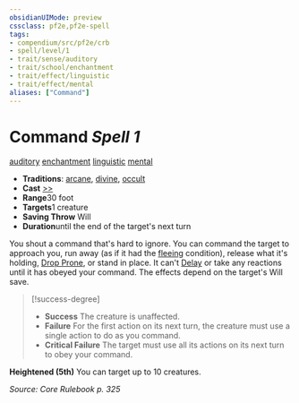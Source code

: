 ```yaml
---
obsidianUIMode: preview
cssclass: pf2e,pf2e-spell
tags:
- compendium/src/pf2e/crb
- spell/level/1
- trait/sense/auditory
- trait/school/enchantment
- trait/effect/linguistic
- trait/effect/mental
aliases: ["Command"]
---
```

# Command *Spell 1*   
[auditory](auditory.md)  [enchantment](enchantment.md)  [linguistic](linguistic.md)  [mental](mental.md)  

- **Traditions**: [arcane](arcane.md), [divine](divine.md), [occult](occult.md)
- **Cast** [>>](chapter-9-playing-the-game.md#Actions "Two-Action") 
- **Range**30 foot
- **Targets**1 creature
- **Saving Throw** Will
- **Duration**until the end of the target's next turn

You shout a command that's hard to ignore. You can command the target to approach you, run away (as if it had the [fleeing](conditions.md#Fleeing) condition), release what it's holding, [Drop Prone](drop-prone.md), or stand in place. It can't [Delay](delay.md) or take any reactions until it has obeyed your command. The effects depend on the target's Will save.

> [!success-degree] 
> - **Success** The creature is unaffected.
> - **Failure** For the first action on its next turn, the creature must use a single action to do as you command.
> - **Critical Failure** The target must use all its actions on its next turn to obey your command.

**Heightened (5th)** You can target up to 10 creatures.

*Source: Core Rulebook p. 325*